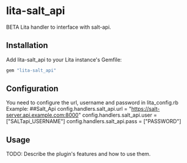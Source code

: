 # lita-salt_api
BETA
Lita handler to interface with salt-api.

## Installation

Add lita-salt_api to your Lita instance's Gemfile:

``` ruby
gem "lita-salt_api"
```

## Configuration

You need to configure the url, username and password in lita_config.rb
 Example:
 ##Salt_Api
  config.handlers.salt_api.url = "https://salt-server.api.example.com:8000"
  config.handlers.salt_api.user = ["SALTapi_USERNAME"]
  config.handlers.salt_api.pass = ["PASSWORD"]

## Usage

TODO: Describe the plugin's features and how to use them.

